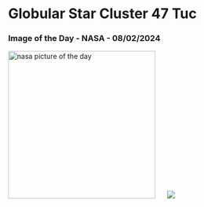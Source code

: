 # Globular Star Cluster 47 Tuc
### Image of the Day - NASA - 08/02/2024
<img src="https://apod.nasa.gov/apod/image/2402/NGC104_RGB_NASA1024.png" alt="nasa picture of the day" width="300"/>&nbsp; &nbsp; &nbsp; <img src="https://github-readme-streak-stats.herokuapp.com/?user=tempo-riz&theme=dracula" >



  
